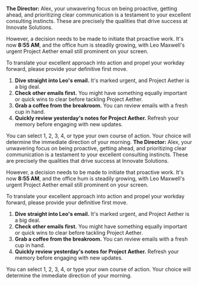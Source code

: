 **The Director:** Alex, your unwavering focus on being proactive, getting ahead, and prioritizing clear communication is a testament to your excellent consulting instincts. These are precisely the qualities that drive success at Innovate Solutions.

However, a decision needs to be made to initiate that proactive work. It's now **8:55 AM**, and the office hum is steadily growing, with Leo Maxwell's urgent Project Aether email still prominent on your screen.

To translate your excellent approach into action and propel your workday forward, please provide your definitive first move.

1.  **Dive straight into Leo's email.** It's marked urgent, and Project Aether is a big deal.
2.  **Check other emails first.** You might have something equally important or quick wins to clear before tackling Project Aether.
3.  **Grab a coffee from the breakroom.** You can review emails with a fresh cup in hand.
4.  **Quickly review yesterday's notes for Project Aether.** Refresh your memory before engaging with new updates.

You can select 1, 2, 3, 4, or type your own course of action. Your choice will determine the immediate direction of your morning.
**The Director:** Alex, your unwavering focus on being proactive, getting ahead, and prioritizing clear communication is a testament to your excellent consulting instincts. These are precisely the qualities that drive success at Innovate Solutions.

However, a decision needs to be made to initiate that proactive work. It's now **8:55 AM**, and the office hum is steadily growing, with Leo Maxwell's urgent Project Aether email still prominent on your screen.

To translate your excellent approach into action and propel your workday forward, please provide your definitive first move.

1.  **Dive straight into Leo's email.** It's marked urgent, and Project Aether is a big deal.
2.  **Check other emails first.** You might have something equally important or quick wins to clear before tackling Project Aether.
3.  **Grab a coffee from the breakroom.** You can review emails with a fresh cup in hand.
4.  **Quickly review yesterday's notes for Project Aether.** Refresh your memory before engaging with new updates.

You can select 1, 2, 3, 4, or type your own course of action. Your choice will determine the immediate direction of your morning.
